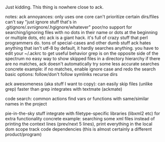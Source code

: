 Just kidding. This thing is nowhere close to ack.

notes:
ack annoyances:
  only uses one core
  can't prioritize certain dirs/files
  can't say "just ignore stuff that's in .gitignore/.svnignore/.hgignore/whatever"
  poor/no support for searching/ignoring files with no dots in their name or dots at the beginning or multiple dots, etc
  ack is a giant hack. it's full of crazy stuff that perl programmers do. tons of special-cases and other dumb stuff
  ack hates anything that isn't utf-8
  by default, it hardly searches anything. you have to edit your ~/.ackrc to get useful behavior
    grep is on the opposite side of the spectrum
  no easy way to show skipped files in a directory hierarchy
  if there are no matches, ack doesn't automatically try some less accurate searches
    concrete example: if no matches, enable ignore case and redo the search
  basic options:
    follow/don't follow symlinks
    recurse dirs

ack awesomeness (aka stuff I want to copy):
  can easily skip files (unlike grep)
  faster than grep
  integrates with textmate (ackmate)
  
code search: common actions
  find vars or functions with same/similar names in the project

pie-in-the-sky stuff
  integrate with filetype-specific libraries (libxml2 etc) for extra functionality
    concrete example: searching some xml files
      instead of printing the context lines (prev/next 5 lines), print everything in the local dom scope
    track code dependencies (this is almost certainly a different product/program)

